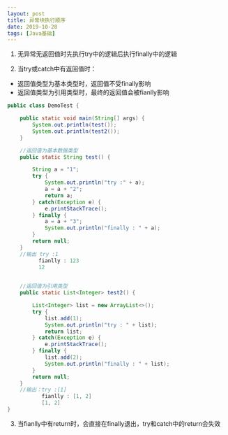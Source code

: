 ```yaml
---
layout: post
title: 异常块执行顺序
date: 2019-10-28
tags: [Java基础]
---
```


1. 无异常无返回值时先执行try中的逻辑后执行finally中的逻辑

2. 当try或catch中有返回值时：<br/>

- 返回值类型为基本类型时，返回值不受finally影响
- 返回值类型为引用类型时，最终的返回值会被fianlly影响

```java
public class DemoTest {

    public static void main(String[] args) {
        System.out.println(test());
        System.out.println(test2());
    }

    //返回值为基本数据类型
    public static String test() {

        String a = "1";
        try {
            System.out.println("try :" + a);
            a = a + "2";
            return a;
        } catch(Exception e) {
            e.printStackTrace();
        } finally {
            a = a + "3";
            System.out.println("finally : " + a);
        }
        return null;
    }
    //输出 try :1
          fianlly : 123
          12
          

    //返回值为引用类型
    public static List<Integer> test2() {

        List<Integer> list = new ArrayList<>();
        try {
            list.add(1);
            System.out.println("try : " + list);
            return list;
        } catch(Exception e) {
            e.printStackTrace();
        } finally {
            list.add(2);
            System.out.println("finally : " + list);
        }
        return null;
    }
    //输出：try :[1]
           fianlly : [1, 2]
           [1, 2]
}
```

3. 当fianlly中有return时，会直接在finally退出，try和catch中的return会失效




